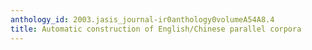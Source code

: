 ```yaml
---
anthology_id: 2003.jasis_journal-ir0anthology0volumeA54A8.4
title: Automatic construction of English/Chinese parallel corpora
---
```

